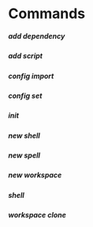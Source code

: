 # Commands

##### add dependency
##### add script
##### config import
##### config set
##### init
##### new shell
##### new spell
##### new workspace
##### shell
##### workspace clone

